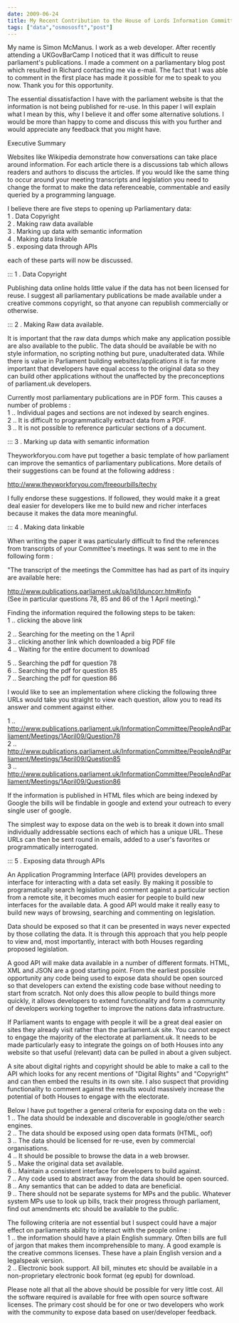 ```yaml
---
date: 2009-06-24
title: My Recent Contribution to the House of Lords Information Committee
tags: ["data","osmososft","post"]
---
```

My name is Simon McManus. I work as a web developer. After recently attending a UKGovBarCamp I noticed that it was difficult to reuse parliament's publications. I made a comment on a parliamentary blog post  
which resulted in Richard contacting me via e-mail. The fact that I was able to comment in the first place has made it possible for me to speak to you now. Thank you for this opportunity.  
  
The essential dissatisfaction I have with the parliament website is that the information is not being published for re-use. In this paper I will explain what I mean by this, why I believe it and offer some alternative solutions. I would be more than happy to come and discuss this with you further and would appreciate any feedback that you might have.  
  
  
Executive Summary  
  
Websites like Wikipedia demonstrate how conversations can take place around information. For each article there is a discussions tab which allows readers and authors to discuss the articles. If you would like the same thing to occur around your meeting transcripts and legislation you need to change the format to make the data referenceable, commentable and easily queried by a programming language.  
  
I believe there are five steps to opening up Parliamentary data:  
1 . Data Copyright  
2 . Making raw data available  
3 . Marking up data with semantic information  
4 . Making data linkable  
5 . exposing data through APIs  
  
each of these parts will now be discussed.  
  
  
::: 1 . Data Copyright  
  
Publishing data online holds little value if the data has not been licensed for reuse. I suggest all parliamentary publications be made available under a creative commons copyright, so that anyone can republish commercially or otherwise.  
  
  
::: 2 . Making Raw data available.  
  
It is important that the raw data dumps which make any application possible are also available to the public. The data should be available be with no style information, no scripting nothing but pure, unadulterated data. While there is value in Parliament building websites/applications it is far more important that developers have equal access to the original data so they can build other applications without the unaffected by the preconceptions of parliament.uk developers.  
  
Currently most parliamentary publications are in PDF form. This causes a number of problems :  
1 .. Individual pages and sections are not indexed by search engines.  
2 .. It is difficult to programmatically extract data from a PDF.  
3 .. It is not possible to reference particular sections of a document.  
  
  
::: 3 . Marking up data with semantic information  
  
Theyworkforyou.com have put together a basic template of how parliament can improve the semantics of parliamentary publications. More details of their suggestions can be found at the following address :  
  
http://www.theyworkforyou.com/freeourbills/techy  
  
I fully endorse these suggestions. If followed, they would make it a great deal easier for developers like me to build new and richer interfaces because it makes the data more meaningful.  
  
  
::: 4 . Making data linkable  
  
When writing the paper it was particularly difficult to find the references from transcripts of your Committee's meetings. It was sent to me in the following form :  
  
  
"The transcript of the meetings the Committee has had as part of its inquiry are available here:  
  
http://www.publications.parliament.uk/pa/ld/lduncorr.htm#info  
(See in particular questions 78, 85 and 86 of the 1 April meeting)."  
  
Finding the information required the following steps to be taken:  
1 .. clicking the above link  
  
2 .. Searching for the meeting on the 1 April  
3 .. clicking another link which downloaded a big PDF file  
4 .. Waiting for the entire document to download  
  
5 .. Searching the pdf for question 78  
6 .. Searching the pdf for question 85  
7 .. Searching the pdf for question 86  
  
I would like to see an implementation where clicking the following three URLs would take you straight to view each question, allow you to read its answer and comment against either.  
  
1 .. http://www.publications.parliament.uk/InformationCommittee/PeopleAndParliament/Meetings/1April09/Question78  
2 .. http://www.publications.parliament.uk/InformationCommittee/PeopleAndParliament/Meetings/1April09/Question85  
3 .. http://www.publications.parliament.uk/InformationCommittee/PeopleAndParliament/Meetings/1April09/Question86  
  
If the information is published in HTML files which are being indexed by Google the bills will be findable in google and extend your outreach to every single user of google.  
  
The simplest way to expose data on the web is to break it down into small individually addressable sections each of which has a unique URL. These URLs can then be sent round in emails, added to a user's favorites or programmatically interrogated.  
  
  
::: 5 . Exposing data through APIs  
  
An Application Programming Interface (API) provides developers an interface for interacting with a data set easily. By making it possible to programatically search legislation and comment against a particular section from a remote site, it becomes much easier for people to build new interfaces for the available data. A good API would make it really easy to build new ways of browsing, searching and commenting on legislation.  
  
Data should be exposed so that it can be presented in ways never expected by those collating the data. It is through this approach that you help people to view and, most importantly, interact with both Houses regarding proposed legislation.  
  
A good API will make data available in a number of different formats. HTML, XML and JSON are a good starting point. From the earliest possible opportunity any code being used to expose data should be open sourced so that developers can extend the existing code base without needing to start from scratch. Not only does this allow people to build things more quickly, it allows developers to extend functionality and form a community of developers working together to improve the nations data infrastructure.  
  
If Parliament wants to engage with people it will be a great deal easier on sites they already visit rather than the parliament.uk site. You cannot expect to engage the majority of the electorate at parliament.uk. It needs to be made particularly easy to integrate the goings on of both Houses into any website so that useful (relevant) data can be pulled in about a given subject.  
  
  
A site about digital rights and copyright should be able to make a call to the API which looks for any recent mentions of "Digital Rights" and "Copyright" and can then embed the results in its own site. I also suspect that providing functionality to comment against the results would massively increase the potential of both Houses to engage with the electorate.  
  
  
Below I have put together a general criteria for exposing data on the web :  
1 .. The data should be indexable and discoverable in google/other search engines.  
2 .. The data should be exposed using open data formats (HTML, oof)  
3 .. The data should be licensed for re-use, even by commercial organisations.  
4 .. It should be possible to browse the data in a web browser.  
5 .. Make the original data set available.  
6 .. Maintain a consistent interface for developers to build against.  
7 .. Any code used to abstract away from the data should be open sourced.  
8 .. Any semantics that can be added to data are beneficial.  
9 .. There should not be separate systems for MPs and the public. Whatever system MPs use to look up bills, track their progress through parliament, find out amendments etc should be available to the public.  
  
The following criteria are not essential but I suspect could have a major effect on parliaments ability to interact with the people online :  
1 .. the information should have a plain English summary. Often bills are full of jargon that makes them incomprehensible to many. A good example is the creative commons licenses. These have a plain English version and a legalspeak version.  
2 .. Electronic book support. All bill, minutes etc should be available in a non-proprietary electronic book format (eg epub) for download.  
  
  
Please note all that all the above should be possible for very little cost. All the software required is available for free with open source software licenses. The primary cost should be for one or two developers who work with the community to expose data based on user/developer feedback.

        